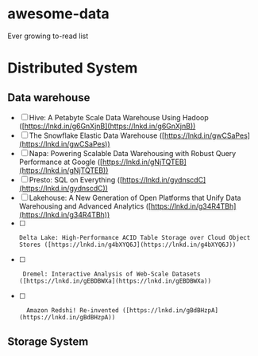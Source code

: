 # awesome-data
Ever growing to-read list


# Distributed System

## Data warehouse
- [ ] Hive: A Petabyte Scale Data Warehouse Using Hadoop ([https://lnkd.in/g6GnXjnB](https://lnkd.in/g6GnXjnB))  
- [ ]  The Snowflake Elastic Data Warehouse ([https://lnkd.in/gwCSaPes](https://lnkd.in/gwCSaPes))  
- [ ]   Napa: Powering Scalable Data Warehousing with Robust Query Performance at Google ([https://lnkd.in/gNjTQTEB](https://lnkd.in/gNjTQTEB))  
- [ ]   Presto: SQL on Everything ([https://lnkd.in/gydnscdC](https://lnkd.in/gydnscdC))  
- [ ]    Lakehouse: A New Generation of Open Platforms that Unify Data Warehousing and Advanced Analytics ([https://lnkd.in/g34R4TBh](https://lnkd.in/g34R4TBh))  
- [ ]     Delta Lake: High-Performance ACID Table Storage over Cloud Object Stores ([https://lnkd.in/g4bXYQ6J](https://lnkd.in/g4bXYQ6J))  
- [ ]      Dremel: Interactive Analysis of Web-Scale Datasets ([https://lnkd.in/gEBDBWXa](https://lnkd.in/gEBDBWXa))  
- [ ]       Amazon Redshi! Re-invented ([https://lnkd.in/gBdBHzpA](https://lnkd.in/gBdBHzpA))
## Storage System

